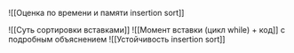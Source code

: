 ![[Оценка по времени и памяти insertion sort]]

![[Суть сортировки вставками]]
![[Момент вставки (цикл while) + код]] c подробным объяснением
![[Устойчивость insertion sort]]
